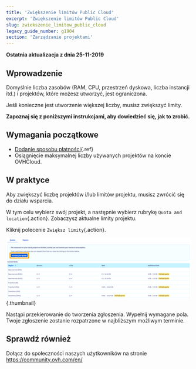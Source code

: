 ```yaml
---
title: 'Zwiększenie limitów Public Cloud'
excerpt: 'Zwiększenie limitów Public Cloud'
slug: zwiekszenie_limitow_public_cloud
legacy_guide_number: g1904
section: 'Zarządzanie projektami'
---
```


**Ostatnia aktualizacja z dnia 25-11-2019**

## Wprowadzenie

Domyślnie liczba zasobów (RAM, CPU, przestrzeń dyskowa, liczba instancji itd.) i projektów, które możesz utworzyć, jest ograniczona.

Jeśli konieczne jest utworzenie większej liczby, musisz zwiększyć limity. 

**Zapoznaj się z poniższymi instrukcjami, aby dowiedzieć się, jak to zrobić.**


## Wymagania początkowe

- [Dodanie sposobu płatności]({legacy}1984){.ref}
- Osiągnięcie maksymalnej liczby używanych projektów na koncie OVHCloud.

## W praktyce

Aby zwiększyć liczbę projektów i/lub limitów projektu, musisz zwrócić się do działu wsparcia.

W tym celu wybierz swój projekt, a następnie wybierz rubrykę `Quota and location`{.action}. Zobaczysz aktualne limity projektu.

Kliknij polecenie `Zwiększ limity`{.action}.

![raise-pci-quota](images/raisepciquota2021b.png){.thumbnail}

Nastąpi przekierowanie do tworzenia zgłoszenia. Wypełnij wymagane pola. Twoje zgłoszenie zostanie rozpatrzone w najbliższym możliwym terminie.

## Sprawdź również

Dołącz do społeczności naszych użytkowników na stronie <https://community.ovh.com/en/>